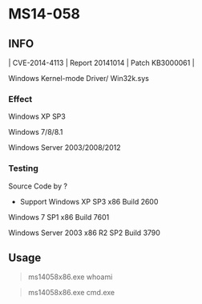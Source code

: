 # MS14-058

## INFO
| CVE-2014-4113 | Report 20141014 | Patch KB3000061 |

Windows Kernel-mode Driver/ Win32k.sys

### Effect
Windows XP SP3

Windows 7/8/8.1

Windows Server 2003/2008/2012


### Testing
Source Code by ?
- Support
Windows XP SP3 x86 Build 2600

Windows 7 SP1 x86 Build 7601

Windows Server 2003 x86 R2 SP2 Build 3790

## Usage
> ms14058x86.exe whoami

> ms14058x86.exe cmd.exe

